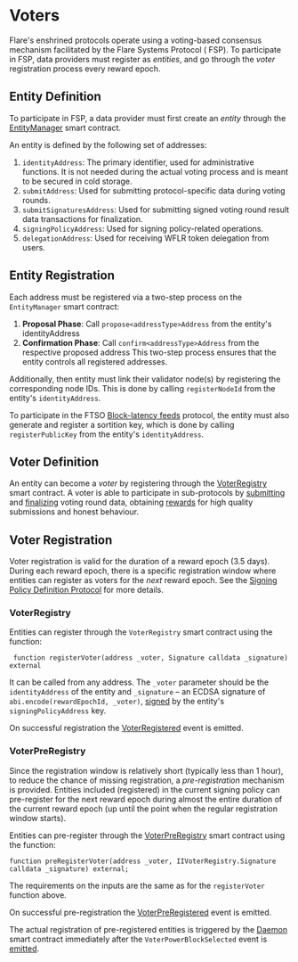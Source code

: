 # Voters

Flare's enshrined protocols operate using a voting-based consensus mechanism facilitated by the Flare Systems Protocol (
FSP). 
To participate in FSP, data providers must register as _entities_, and go through the _voter_ registration process every reward epoch.

## Entity Definition

To participate in FSP, a data provider must first create an _entity_ through the [EntityManager](https://github.com/flare-foundation/flare-smart-contracts-v2/blob/main/contracts/protocol/implementation/EntityManager.sol) smart contract.

An entity is defined by the following set of addresses:
1. `identityAddress`: The primary identifier, used for administrative functions. It is not needed during
   the actual voting process and is meant to be secured in cold storage.
2. `submitAddress`: Used for submitting protocol-specific data during voting rounds.
3. `submitSignaturesAddress`: Used for submitting signed voting round result data transactions for finalization.
4. `signingPolicyAddress`: Used for signing policy-related operations.
5. `delegationAddress`: Used for receiving WFLR token delegation from users. 

## Entity Registration

Each address must be registered via a two-step process on the `EntityManager` smart contract:

1. **Proposal Phase**: Call `propose<addressType>Address` from the entity's identityAddress
2. **Confirmation Phase**: Call `confirm<addressType>Address` from the respective proposed address
   This two-step process ensures that the entity controls all registered addresses.

Additionally, then entity must link their validator node(s) by registering the corresponding node IDs.
This is done by calling `registerNodeId` from the entity's `identityAddress`.

To participate in the FTSO [Block-latency feeds](../FTSO/BlockLatency.md) protocol, the entity must also generate and register a sortition key, which is done by calling `registerPublicKey` from the entity's `identityAddress`.

## Voter Definition

An entity can become a _voter_ by registering through the [VoterRegistry](https://github.com/flare-foundation/flare-smart-contracts-v2/blob/main/contracts/protocol/implementation/VoterRegistry.sol) smart contract.
A voter is able to participate in sub-protocols by [submitting](Submission.md) and [finalizing](./Finalization.md) voting round data,
obtaining [rewards](Rewarding.md) for high quality submissions and honest behaviour.

## Voter Registration
Voter registration is valid for the duration of a reward epoch (3.5 days). During each reward epoch, there is a specific registration window where entities can register as voters for the _next_ reward epoch. See the [Signing Policy Definition Protocol](SigningPolicy.md) for more details.

### VoterRegistry
Entities can register through the `VoterRegistry` smart contract using the function:
```Solidity
 function registerVoter(address _voter, Signature calldata _signature) external
```
It can be called from any address. The `_voter` parameter should be the `identityAddress` of the entity and `_signature` – an ECDSA signature of `abi.encode(rewardEpochId, _voter)`, [signed](../Utilities/Signing.md) by the entity's `signingPolicyAddress` key.

On successful registration the [VoterRegistered](https://github.com/flare-foundation/flare-smart-contracts-v2/blob/main/contracts/userInterfaces/IVoterRegistry.sol#L23) event is emitted.

### VoterPreRegistry
Since the registration window is relatively short (typically less than 1 hour), to reduce the chance of missing registration, a *pre-registration* mechanism is provided.
Entities included (registered) in the current signing policy can pre-register for the next reward epoch during almost the entire duration of the current reward epoch (up until the point when the regular registration window starts).

Entities can pre-register through the [VoterPreRegistry](https://github.com/flare-foundation/flare-smart-contracts-v2/blob/main/contracts/protocol/implementation/VoterPreRegistry.sol) smart contract using the function:
```Solidity
function preRegisterVoter(address _voter, IIVoterRegistry.Signature calldata _signature) external;
```
The requirements on the inputs are the same as for the `registerVoter` function above.

On successful pre-registration the [VoterPreRegistered](https://github.com/flare-foundation/flare-smart-contracts-v2/blob/main/contracts/userInterfaces/IVoterPreRegistry.sol#L9C11-L9C29) event is emitted.

The actual registration of pre-registered entities is triggered by the [Daemon](https://gitlab.com/flarenetwork/flare-smart-contracts/-/blob/master/docs/specs/flareDaemon.md) smart contract immediately after the `VoterPowerBlockSelected` event is [emitted](SigningPolicy.md#vote-power-block-selection).
